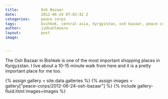 ```yaml
---
title:			Osh Bazaar
date:			2012-06-24 07:02:42 Z
categories:		peace corps
tags:			bishkek, central asia, kyrgyzstan, osh bazaar, peace corps, shopping
author:			judsonlmoore
layout:			post
image:			


---
```


The Osh Bazaar in Bishkek is one of the most important shopping places in Kyrgyzstan. I live about a 10-15 minute walk from here and it is a pretty important place for me too.

{% assign gallery = site.data.galleries %}
{% assign images = gallery["peace-corps/2012-06-24-osh-bazaar"] %}
{% include gallery-fluid.html images=images %}